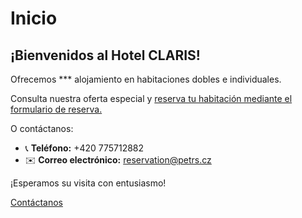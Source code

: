# **Inicio**

## ¡Bienvenidos al Hotel CLARIS!

Ofrecemos *** alojamiento en habitaciones dobles e individuales.

Consulta nuestra oferta especial y [reserva tu habitación mediante el formulario de reserva.](https://www.secure-hotel-booking.com/modification/Hotel-Claris/2V82/en-US)

O contáctanos:

- 📞 **Teléfono:** +420 775712882  
- ✉️ **Correo electrónico:** reservation@petrs.cz

¡Esperamos su visita con entusiasmo!

[Contáctanos](contact.es.md)
